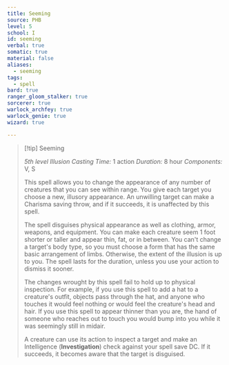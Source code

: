 ```yaml
---
title: Seeming
source: PHB
level: 5
school: I
id: seeming
verbal: true
somatic: true
material: false
aliases:
  - seeming
tags:
  - spell
bard: true
ranger_gloom_stalker: true
sorcerer: true
warlock_archfey: true
warlock_genie: true
wizard: true

---
```

>[!tip] Seeming
>
> *5th level Illusion*
> *Casting Time:* 1 action
> *Duration:* 8 hour
> *Components:* V, S
>
>This spell allows you to change the appearance of any number of creatures that you can see within range. You give each target you choose a new, illusory appearance. An unwilling target can make a Charisma saving throw, and if it succeeds, it is unaffected by this spell.
>
>The spell disguises physical appearance as well as clothing, armor, weapons, and equipment. You can make each creature seem 1 foot shorter or taller and appear thin, fat, or in between. You can't change a target's body type, so you must choose a form that has the same basic arrangement of limbs. Otherwise, the extent of the illusion is up to you. The spell lasts for the duration, unless you use your action to dismiss it sooner.
>
>The changes wrought by this spell fail to hold up to physical inspection. For example, if you use this spell to add a hat to a creature's outfit, objects pass through the hat, and anyone who touches it would feel nothing or would feel the creature's head and hair. If you use this spell to appear thinner than you are, the hand of someone who reaches out to touch you would bump into you while it was seemingly still in midair.
>
>A creature can use its action to inspect a target and make an Intelligence (**Investigation**) check against your spell save DC. If it succeeds, it becomes aware that the target is disguised.
>

